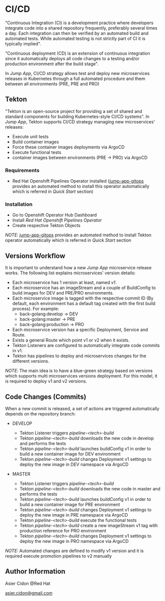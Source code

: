# CI/CD

"Continuous Integration (CI) is a development practice where developers integrate code into a shared repository frequently, preferably several times a day. Each integration can then be verified by an automated build and automated tests. While automated testing is not strictly part of CI it is typically implied".

"Continuous deployment (CD) is an extension of continuous integration since it automatically deploys all code changes to a testing and/or production environment after the build stage".

In *Jump App*, CI/CD strategy allows test and deploy new microservices releases in Kubernetes through a full automated procedure and them between all environments (PRE, PRE and PRO)

## Tekton

"Tekton is an open-source project for providing a set of shared and standard components for building Kubernetes-style CI/CD systems". In *Jump App*, Tekton supports CI/CD strategy managing new microservices' releases:

- Execute unit tests
- Build container images
- Force these container images deployments via ArgoCD
- Execute functional tests
- container images between environments (PRE -> PRO) via ArgoCD

### Requirements

- Red Hat Openshift Pipelines Operator installed ([jump-app-gitops](https://github.com/acidonper/jump-app-gitops) provides an automated method to install this operator automatically which is referred in *Quick Start* section)

### Installation

- Go to Openshift Operator Hub Dashboard
- Install *Red Hat Openshift Pipelines Operator*
- Create respective Tekton Objects

*NOTE*: [jump-app-gitops](https://github.com/acidonper/jump-app-gitops) provides an automated method to install Tekton operator automatically which is referred in *Quick Start* section

## Versions Workflow

It is important to understand how a new *Jump App* microservice release works. The following list explains microservices' version details:

- Each microservice has 1 version at least, named *v1*.
- Each microservice has an imageStream and a couple of BuildConfig to build images for DEV and PRE/PRO environments.
- Each microservice image is tagged with the respective commit ID (By default, each environment has a default tag created with the first build process). For example:
  - back-golang:develop -> DEV
  - back-golang:master -> PRE
  - back-golang:production -> PRO
- Each microservice version has a specific Deployment, Service and Route.
- Exists a general Route which point v1 or v2 when it exists.
- Tekton Listeners are configured to automatically integrate code commits in v1.
- Tekton has pipelines to deploy and microservices changes for the different versions.

*NOTE*: The main idea is to have a blue-green strategy based on versions which supports multi microservices versions deployment. For this model, it is required to deploy v1 and v2 versions.

## Code Changes (Commits)

When a new commit is released, a set of actions are triggered automatically depends on the repository branch:

- DEVELOP
  - Tekton Listener triggers *pipeline-\<tech\>-build*
  - Tekton *pipeline-\<tech\>-build* downloads the new code in develop and performs the tests
  - Tekton *pipeline-\<tech\>-build* launches buildConfig v1 in order to build a new container image for DEV environment
  - Tekton *pipeline-\<tech\>-build* changes Deployment v1 settings to deploy the new image in DEV namespace via ArgoCD

- MASTER
    - Tekton Listener triggers *pipeline-\<tech\>-build*
    - Tekton *pipeline-\<tech\>-build* downloads the new code in master and performs the tests
    - Tekton *pipeline-\<tech\>-build* launches buildConfig v1 in order to build a new container image for PRE environment
    - Tekton *pipeline-\<tech\>-build* changes Deployment v1 settings to deploy the new image in PRE namespace via ArgoCD
    - Tekton *pipeline-\<tech\>-build* execute the functional tests
    - Tekton *pipeline-\<tech\>-build* create a new imageStream v1 tag with production reference for PRO environment
    - Tekton *pipeline-\<tech\>-build* changes Deployment v1 settings to deploy the new image in PRO namespace via ArgoCD

*NOTE:* Automated changes are defined to modify v1 version and it is required execute promotion pipelines to v2 manually

## Author Information

Asier Cidon @Red Hat

asier.cidon@gmail.com

